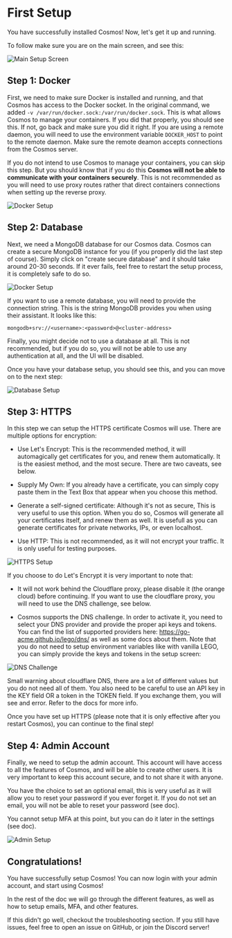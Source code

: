 # First Setup

You have successfully installed Cosmos! Now, let's get it up and running. 

To follow make sure you are on the main screen, and see this:

![Main Setup Screen](screenshots/setup_1.png)

## Step 1: Docker

First, we need to make sure Docker is installed and running, and that Cosmos has access to the Docker socket. In the original command, we added `-v /var/run/docker.sock:/var/run/docker.sock`. This is what allows Cosmos to manage your containers. If you did that properly, you should see this. If not, go back and make sure you did it right. If you are using a remote daemon, you will need to use the environment variable `DOCKER_HOST` to point to the remote daemon. Make sure the remote deamon accepts connections from the Cosmos server.

If you do not intend to use Cosmos to manage your containers, you can skip this step. But you should know that if you do this **Cosmos will not be able to communicate with your containers securely**. This is not recommended as you will need to use proxy routes rather that direct containers connections when setting up the reverse proxy.

![Docker Setup](screenshots/setup_2.png)


## Step 2: Database

Next, we need a MongoDB database for our Cosmos data. Cosmos can create a secure MongoDB instance for you (if you properly did the last step of course). Simply click on "create secure database" and it should take around 20-30 seconds. If it ever fails, feel free to restart the setup process, it is completely safe to do so.

![Docker Setup](screenshots/setup_3.png)

If you want to use a remote database, you will need to provide the connection string. This is the string MongoDB provides you when using their assistant. It looks like this:

```
mongodb+srv://<username>:<password>@<cluster-address>
```

Finally, you might decide not to use a database at all. This is not recommended, but if you do so, you will not be able to use any authentication at all, and the UI will be disabled.

Once you have your database setup, you should see this, and you can move on to the next step:

![Database Setup](screenshots/setup_4.png)

## Step 3: HTTPS

In this step we can setup the HTTPS certificate Cosmos will use. There are multiple options for encryption:


* Use Let's Encrypt: This is the recommended method, it will automagically get certificates for you, and renew them automatically. It is the easiest method, and the most secure. There are two caveats, see below.

* Supply My Own: If you already have a certificate, you can simply copy paste them in the Text Box that appear when you choose this method.

* Generate a self-signed certificate: Although it's not as secure, This is very useful to use this option. When you do so, Cosmos will generate all your certificates itself, and renew them as well. It is usefull as you can generate certificates for private networks, IPs, or even localhost.

* Use HTTP: This is not recommended, as it will not encrypt your traffic. It is only useful for testing purposes.

![HTTPS Setup](screenshots/setup_5.png)

If you choose to do Let's Encrypt it is very important to note that:

* It will not work behind the Cloudflare proxy, please disable it (the orange cloud) before continuing. If you want to use the cloudflare proxy, you will need to use the DNS challenge, see below.

* Cosmos supports the DNS challenge. In order to activate it, you need to select your DNS provider and provide the proper api keys and tokens. You can find the list of supported providers here: https://go-acme.github.io/lego/dns/ as well as some docs about them. Note that you do not need to setup environment variables like with vanilla LEGO, you can simply provide the keys and tokens in the setup screen:

![DNS Challenge](screenshots/setup_6.png)

Small warning about cloudflare DNS, there are a lot of different values but you do not need all of them. You also need to be careful to use an API key in the KEY field OR a token in the TOKEN field. If you exchange them, you will see and error. Refer to the docs for more info.

Once you have set up HTTPS (please note that it is only effective after you restart Cosmos), you can continue to the final step!

## Step 4: Admin Account

Finally, we need to setup the admin account. This account will have access to all the features of Cosmos, and will be able to create other users. It is very important to keep this account secure, and to not share it with anyone.

You have the choice to set an optional email, this is very useful as it will allow you to reset your password if you ever forget it. If you do not set an email, you will not be able to reset your password (see doc).

You cannot setup MFA at this point, but you can do it later in the settings (see doc).

![Admin Setup](screenshots/setup_7.png)

## Congratulations!

You have successfully setup Cosmos! You can now login with your admin account, and start using Cosmos!

In the rest of the doc we will go through the different features, as well as how to setup emails, MFA, and other features.

If this didn't go well, checkout the troubleshooting section. If you still have issues, feel free to open an issue on GitHub, or join the Discord server!